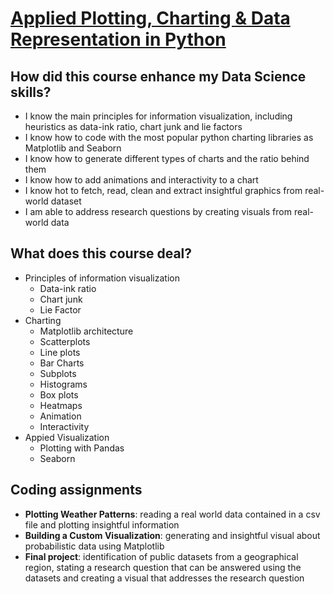 
# [Applied Plotting, Charting & Data Representation in Python](https://www.coursera.org/learn/python-plotting/home/welcome)

## How did this course enhance my Data Science skills?
- I know the main principles for information visualization, including heuristics as data-ink ratio, chart junk and lie factors
- I know how to code with the most popular python charting libraries as Matplotlib and Seaborn
- I know how to generate different types of charts and the ratio behind them
- I know how to add animations and interactivity to a chart
- I know hot to fetch, read, clean and extract insightful graphics from real-world dataset
- I am able to address research questions by creating visuals from real-world data

## What does this course deal?
- Principles of information visualization
	- Data-ink ratio
	- Chart junk
	- Lie Factor
- Charting
	- Matplotlib architecture
	- Scatterplots
	- Line plots
	- Bar Charts
	- Subplots
	- Histograms
	- Box plots
	- Heatmaps
	- Animation
	- Interactivity
- Appied Visualization
	- Plotting with Pandas
	- Seaborn

## Coding assignments
- **Plotting Weather Patterns**: reading a real world data contained in a csv file and plotting insightful information
- **Building a Custom Visualization**: generating and insightful visual about probabilistic data using Matplotlib
- **Final project**: identification of public datasets from a geographical region, stating a research question that can be answered using the datasets and creating a visual that addresses the research question
